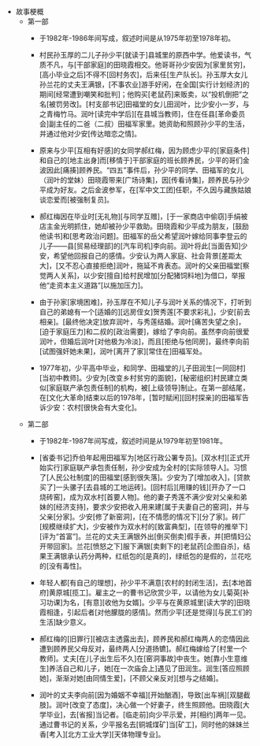 - 故事梗概
    - 第一部
        - 于1982年-1986年间写成，叙述时间是从1975年初至1978年初。
        - 村民孙玉厚的二儿子孙少平[就读于]县城里的原西中学。他爱读书，气质不凡，与[干部家庭]的田晓霞相交。他哥哥孙少安因为[家里贫穷]，[高小毕业之后]不得不[回村务农]，后来任[生产队长]。孙玉厚大女儿孙兰花的丈夫王满银，[不事农业]游手好闲，在全国[实行计划经济]的期间[经常遭到嘲笑和批判]；他购买[老鼠药]来贩卖，以“投机倒把”之名[被罚劳改]。[村支部书记]田福堂的女儿田润叶，比少安小一岁，与之青梅竹马。润叶[读完中学后][在县城当教师]，住在任县[革命委员会]副主任的二爸（二叔）田福军家里。她资助和照顾孙少平的生活，并通过他对少安[传达暗恋之情]。


        - 原来与少平[互相有好感]的女同学郝红梅，因为顾虑少平的[家庭条件]和自己的[地主出身]而[移情于]干部家庭的班长顾养民，少平的哥们金波因此[痛揍]顾养民。“四五”事件后，孙少平的同学、田福军的女儿（润叶的堂妹）田晓霞带来[广场诗集]，因[传看诗集]，顾养民与孙少平成为好友。之后金波参军，在[军中文工团]任职，不久因与藏族姑娘谈恋爱而[被强制复员]。


        - 郝红梅因在毕业时[无礼物][与同学互赠]，[于一家商店中偷窃]手绢被店主金光明抓住，她却被孙少平救助。田晓霞和少平成为朋友，[鼓励他读书]和[思考政治问题]。田福军的岳父希望润叶嫁给同事李登云的儿子——县[贸易经理部]的[汽车司机]李向前。润叶将此[当面告知]少安，希望他回报自己的感情。少安认为两人家庭、社会背景[差距太大]，[又不忍心直接拒绝]润叶，拖延不肯表态。润叶的父亲田福堂[察觉两人关系]，以少安[擅自]给村民增加[分配猪饲料地]为借口，举报他“走资本主义道路”[以施加压力]。


        - 由于孙家[家境困难]，孙玉厚在不知儿子与润叶关系的情况下，打听到自己的弟媳有一个[适婚的][远房侄女]贺秀莲[不要求彩礼]，少安[前去相亲]。[最终他决定]放弃润叶，与秀莲结婚。润叶[痛苦失望之余]，[迫于家庭压力]和二叔的[政治需要]，嫁给了李向前。虽然李向前很爱润叶，但婚后润叶[对他极为冷淡]，而且[拒绝与他同房]，最终李向前[试图强奸她未果]，润叶[离开了家][常住在]田福军处。


        - 1977年初，少平高中毕业，和同学、田福堂的儿子田润生[一同回村][当初中教师]。少安为[改变乡村贫穷的面貌]，[秘密组织]村民建立类似[家庭联产承包责任制]的机构，被[上级领导]制止。在第一部结尾，在[文化大革命]结束以后的1978年，[暂时赋闲][回村探亲]的田福军告诉少安：农村[很快会有大变化]。
    - 第二部
        - 于1982年-1987年间写成，叙述时间是从1979年初至1981年。
        - [省委书记]乔伯年起用田福军为[地区行政公署专员]。[双水村][正式开始实行]家庭联产承包责任制，孙少安成为全村的[实际领导人]。习惯了[人民公社制度]的田福堂[感到很失落]。少安为了[增加收入]，[贷款买了]一头骡子[去县城的工地运砖]。[回村后][用赚的钱][开办了一口烧砖窑]，成为双水村[首要人物]。他的妻子秀莲不满少安对父亲和弟妹的[经济支持]，要求少安把收入用来建[属于夫妻自己的窑洞]，并与父亲[分家]。少安[修了新窑洞]，[在不情愿的情况下][分了家]。砖厂[规模继续扩大]，少安被作为双水村的[致富典型]，[在领导的推举下][评为“首富”]。兰花的丈夫王满银外出[倒买倒卖]假手表，并[把情妇公开带回家]。兰花[愤怒之下]服下满银[卖剩下的]老鼠药[企图自杀]，结果王满银承认药分两种，红纸包的[是真的]，绿纸包的是假的，兰花吃的[没有毒性]。


        - 年轻人都[有自己的理想]，孙少平不满意[农村的封闭生活]，去[本地首府]黄原城[揽工]。雇主之一的曹书记欣赏少平，以请他为女儿菊英[补习功课]为名，[有意][收他为女婿]。少平与在黄原城里[读大学的]田晓霞相逢，引起后者[对他朦胧的感情]。然而少平[还是觉得][与民工们的生活]缺少意义。


        - 郝红梅的[旧罪行][被店主透露出去]，顾养民和郝红梅两人的恋情因此遭到顾养民父母反对，最终两人[分道扬镳]。郝红梅嫁给了[村里一个教师]。丈夫[在儿子出生后不久]在[窑洞事故]中丧生。她[靠小生意维生]养活自己和儿子，她[在一次庙会上]遇见了田润生。润生[答应照顾她]，渐渐对她[由同情生爱]，[不顾父亲反对][想与之结婚]。


        - 润叶的丈夫李向前[因为婚姻不幸福][开始酗酒]，导致[出车祸][双腿截肢]。润叶[改变了态度]，决心做一个好妻子，终生照顾他。田晓霞[大学毕业]，去[省报]当记者。[临走前]向少平示爱，并[相约]两年一见。通过曹书记的关系，少平报名去[铜城煤矿]当[矿工]，同时他的妹妹兰香[考入][北方工业大学][天体物理专业]。
